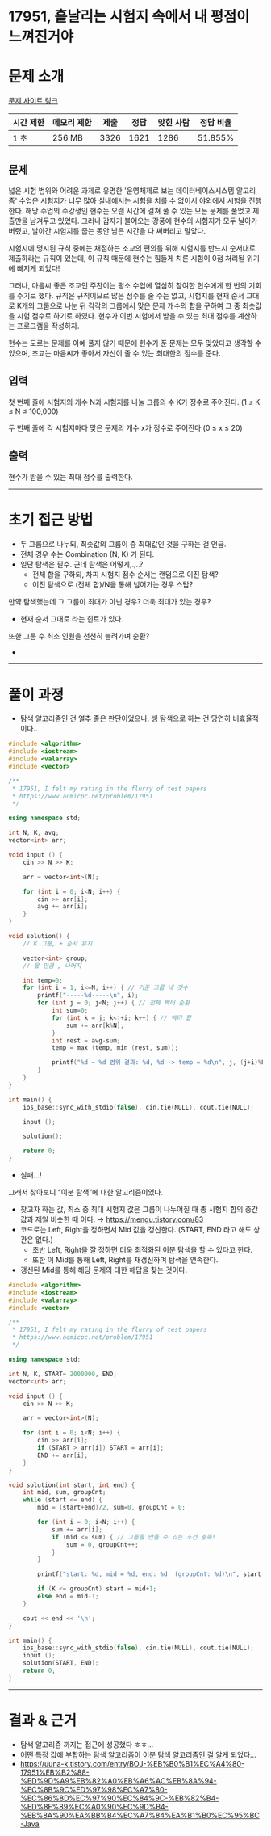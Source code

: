 # 17951, 흩날리는 시험지 속에서 내 평점이 느껴진거야

# 문제 소개

[문제 사이트 링크](https://www.acmicpc.net/problem/17951)

| 시간 제한 | 메모리 제한 | 제출 | 정답 | 맞힌 사람 | 정답 비율 |
| --- | --- | --- | --- | --- | --- |
| 1 초 | 256 MB | 3326 | 1621 | 1286 | 51.855% |

## 문제

넓은 시험 범위와 어려운 과제로 유명한 '운영체제로 보는 데이터베이스시스템 알고리즘' 수업은 시험지가 너무 많아 실내에서는 시험을 치를 수 없어서 야외에서 시험을 진행한다. 해당 수업의 수강생인 현수는 오랜 시간에 걸쳐 풀 수 있는 모든 문제를 풀었고 제출만을 남겨두고 있었다. 그러나 갑자기 불어오는 강풍에 현수의 시험지가 모두 날아가 버렸고, 날아간 시험지를 줍는 동안 남은 시간을 다 써버리고 말았다.

시험지에 명시된 규칙 중에는 채점하는 조교의 편의를 위해 시험지를 반드시 순서대로 제출하라는 규칙이 있는데, 이 규칙 때문에 현수는 힘들게 치른 시험이 0점 처리될 위기에 빠지게 되었다!

그러나, 마음씨 좋은 조교인 주찬이는 평소 수업에 열심히 참여한 현수에게 한 번의 기회를 주기로 했다. 규칙은 규칙이므로 많은 점수를 줄 수는 없고, 시험지를 현재 순서 그대로 K개의 그룹으로 나눈 뒤 각각의 그룹에서 맞은 문제 개수의 합을 구하여 그 중 최솟값을 시험 점수로 하기로 하였다. 현수가 이번 시험에서 받을 수 있는 최대 점수를 계산하는 프로그램을 작성하자.

현수는 모르는 문제를 아예 풀지 않기 때문에 현수가 푼 문제는 모두 맞았다고 생각할 수 있으며, 조교는 마음씨가 좋아서 자신이 줄 수 있는 최대한의 점수를 준다.

## 입력

첫 번째 줄에 시험지의 개수 N과 시험지를 나눌 그룹의 수 K가 정수로 주어진다. (1 ≤ K ≤ N ≤ 100,000)

두 번째 줄에 각 시험지마다 맞은 문제의 개수 x가 정수로 주어진다 (0 ≤ x ≤ 20)

## 출력

현수가 받을 수 있는 최대 점수를 출력한다.

---

# 초기 접근 방법

- 두 그룹으로 나누되, 최솟값의 그룹이 중 최대값인 것을 구하는 걸 언급.
- 전체 경우 수는 Combination (N, K) 가 된다.
- 일단 탐색은 필수. 근데 탐색은 어떻게,.,..?
    - 전체 합을 구하되, 차피 시험지 점수 순서는 랜덤으로 이진 탐색?
    - 이진 탐색으로 (전체 합)/N을 통해 넘어가는 경우 스탑?

만약 탐색했는데 그 그룹이 최대가 아닌 경우? 더욱 최대가 있는 경우?

- 현재 순서 그대로 라는 힌트가 있다.

또한 그룹 수 최소 인원을 천천히 늘려가며 순환?

- 

---

# 풀이 과정

- 탐색 알고리즘인 건 얼추 좋은 판단이었으나, 쌩 탐색으로 하는 건 당연히 비효율적이다..

```cpp
#include <algorithm>
#include <iostream>
#include <valarray>
#include <vector>

/**
 * 17951, I felt my rating in the flurry of test papers
 * https://www.acmicpc.net/problem/17951
 */

using namespace std;

int N, K, avg;
vector<int> arr;

void input () {
    cin >> N >> K;

    arr = vector<int>(N);

    for (int i = 0; i<N; i++) {
        cin >> arr[i];
        avg += arr[i];
    }
}

void solution() {
    // K 그룹, + 순서 유지

    vector<int> group;
    // 몫 만큼 , 나머지

    int temp=0;
    for (int i = 1; i<=N; i++) { // 기준 그룹 내 갯수
        printf("-----%d-----\n", i);
        for (int j = 0; j<N; j++) { // 전체 벡터 순환
            int sum=0;
            for (int k = j; k<j+i; k++) { // 벡터 합
                sum += arr[k%N];
            }
            int rest = avg-sum;
            temp = max (temp, min (rest, sum));

            printf("%d ~ %d 범위 결과: %d, %d -> temp = %d\n", j, (j+i)%N-1, sum, rest, temp);
        }
    }
}

int main() {
    ios_base::sync_with_stdio(false), cin.tie(NULL), cout.tie(NULL);

    input ();

    solution();

    return 0;
}
```

- 실패…!

그래서 찾아보니 “이분 탐색”에 대한 알고리즘이었다. 

- 찾고자 하는 값, 최소 중 최대 시험지 값은 그룹이 나누어질 때 총 시험지 합의 중간값과 제일 비슷한 때 이다. → https://mengu.tistory.com/83
- 코드로는 Left, Right을 정하면서 Mid 값을 갱신한다. (START, END 라고 해도 상관은 없다.)
    - 초반 Left, Right을 잘 정하면 더욱 최적화된 이분 탐색을 할 수 있다고 한다.
    - 또한 이 Mid를 통해 Left, Right를 재갱신하며 탐색을 연속한다.
- 갱신된 Mid를 통해 해당 문제의 대한 해답을 찾는 것이다.

```cpp
#include <algorithm>
#include <iostream>
#include <valarray>
#include <vector>

/**
 * 17951, I felt my rating in the flurry of test papers
 * https://www.acmicpc.net/problem/17951
 */

using namespace std;

int N, K, START= 2000000, END;
vector<int> arr;

void input () {
    cin >> N >> K;

    arr = vector<int>(N);

    for (int i = 0; i<N; i++) {
        cin >> arr[i];
        if (START > arr[i]) START = arr[i];
        END += arr[i];
    }
}

void solution(int start, int end) {
    int mid, sum, groupCnt;
    while (start <= end) {
        mid = (start+end)/2, sum=0, groupCnt = 0;

        for (int i = 0; i<N; i++) {
            sum += arr[i];
            if (mid <= sum) { // 그룹을 만들 수 있는 조건 충족!
                sum = 0, groupCnt++;
            }
        }

        printf("start: %d, mid = %d, end: %d  (groupCnt: %d)\n", start, mid, end, groupCnt);

        if (K <= groupCnt) start = mid+1;
        else end = mid-1;
    }

    cout << end << '\n';
}

int main() {
    ios_base::sync_with_stdio(false), cin.tie(NULL), cout.tie(NULL);
    input ();
    solution(START, END);
    return 0;
}
```

---

# 결과 & 근거

- 탐색 알고리즘 까지는 접근에 성공했다 ㅎㅎ…
- 어떤 특정 값에 부합하는 탐색 알고리즘이 이분 탐색 알고리즘인 걸 알게 되었다…
- https://uuna-k.tistory.com/entry/BOJ-%EB%B0%B1%EC%A4%80-17951%EB%B2%88-%ED%9D%A9%EB%82%A0%EB%A6%AC%EB%8A%94-%EC%8B%9C%ED%97%98%EC%A7%80-%EC%86%8D%EC%97%90%EC%84%9C-%EB%82%B4-%ED%8F%89%EC%A0%90%EC%9D%B4-%EB%8A%90%EA%BB%B4%EC%A7%84%EA%B1%B0%EC%95%BC-Java